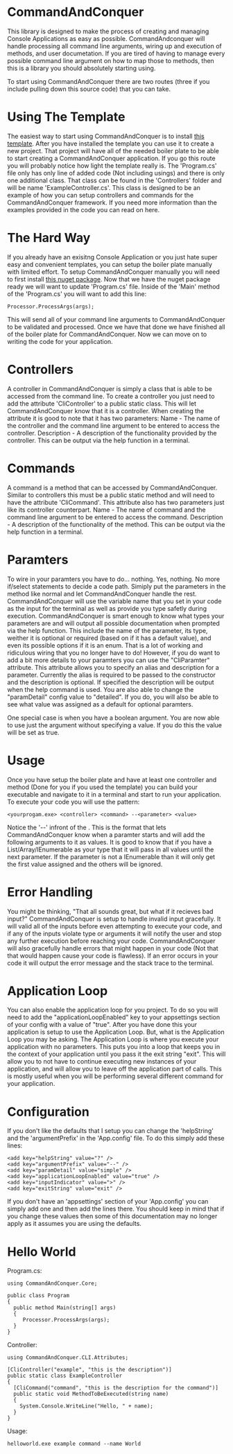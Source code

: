 # CommandAndConquer
This library is designed to make the process of creating and managing Console Applications as easy as possible. CommandAndconquer will handle processing all command line arguments, wiring up and execution of methods, and user documetation. If you are tired of having to manage every possible command line argument on how to map those to methods, then this is a library you should absolutely starting using.

To start using CommandAndConquer there are two routes (three if you include pulling down this source code) that you can take.

# Using The Template
The easiest way to start using CommandAndConquer is to install [this template](https://marketplace.visualstudio.com/items?itemName=wmaxzimmerman.CommandAndConquerCLI01). After you have installed the template you can use it to create a new project. That project will have all of the needed boiler plate to be able to start creating a CommandAndConquer application. If you go this route you will probably notice how light the template really is.  The 'Program.cs' file only has only line of added code (Not including usings) and there is only one additional class. That class can be found in the 'Controllers' folder and will be name 'ExampleController.cs'. This class is designed to be an example of how you can setup controllers and commands for the CommandAndConquer framework. If you need more information than the examples provided in the code you can read on here.

# The Hard Way
If you already have an exisitng Console Application or you just hate super easy and convenient templates, you can setup the boiler plate manually with limited effort. To setup CommandAndConquer manually you will need to first install [this nuget package](https://www.nuget.org/packages/WMZ.CommandAndConquer.CLI/). Now that we have the nuget package ready we will want to update 'Program.cs' file. Inside of the 'Main' method of the 'Program.cs' you will want to add this line:

```
Processor.ProcessArgs(args);
```

This will send all of your command line arguments to CommandAndConquer to be validated and processed. Once we have that done we have finished all of the boiler plate for CommandAndConquer. Now we can move on to writing the code for your application.

# Controllers
A controller in CommandAndConquer is simply a class that is able to be accessed from the command line. To create a controller you just need to add the attribute 'CliController' to a public static class. This will let CommandAndConquer know that it is a controller. When creating the attribute it is good to note that it has two parameters:
Name - The name of the controller and the command line argument to be entered to access the controller.
Description - A description of the functionality provided by the controller. This can be output via the help function in a terminal.

# Commands
A command is a method that can be accessed by CommandAndConquer. Similar to controllers this must be a public static method and will need to have the attribute 'CliCommand'. This attribute also has two parameters just like its controller counterpart.
Name - The name of command and the command line argument to be entered to access the command.
Description - A description of the functionality of the method. This can be output via the help function in a terminal.

# Paramters
To wire in your paramters you have to do... nothing. Yes, nothing. No more if/select statements to decide a code path. Simiply put the parameters in the method like normal and let CommandAndConquer handle the rest. CommandAndConquer will use the variable name that you set in your code as the input for the terminal as well as provide you type safetly during execution. CommandAndConquer is smart enough to know what types your parameters are and will output all possible documentation when prompted via the help function. This include the name of the parameter, its type, weither it is optional or required (based on if it has a default value), and even its possible options if it is an enum. That is a lot of working and ridiculous wiring that you no longer have to do!  However, if you do want to add a bit more details to your paramters you can use the "CliParamter" attribute. This attribute allows you to specify an alias and description for a parameter. Currently the alias is required to be passed to the constructor and the description is optional. If specified the description will be output when the help command is used. You are also able to change the "paramDetail" config value to "detailed". If you do, you will also be able to see what value was assigned as a default for optional paramters.

One special case is when you have a boolean argument. You are now able to use just the argument without specifying a value. If you do this the value will be set as true.

# Usage
Once you have setup the boiler plate and have at least one controller and method (Done for you if you used the template) you can build your executable and navigate to it in a terminal and start to run your application. To execute your code you will use the pattern:

```
<yourprogam.exe> <controller> <command> --<parameter> <value>
```

Notice the '--' infront of the <parameter>. This is the format that lets CommandAndConquer know when a paramter starts and will add the following arguments to it as values. It is good to know that if you have a List/Array/IEnumerable as your type that it will pass in all values until the next parameter. If the parameter is not a IEnumerable than it will only get the first value assigned and the others will be ignored.

# Error Handling
You might be thinking, "That all sounds great, but what if it recieves bad input?" CommandAndConquer is setup to handle invalid input gracefully.  It will valid all of the inputs before even attempting to execute your code, and if any of the inputs violate type or arguments it will notify the user and stop any further execution before reaching your code. CommandAndConquer will also gracefully handle errors that might happen in your code (Not that that would happen cause your code is flawless). If an error occurs in your code it will output the error message and the stack trace to the terminal.

# Application Loop
You can also enable the application loop for you project. To do so you will need to add the "applicationLoopEnabled" key to your appsettings section of your config with a value of "true". After you have done this your application is setup to use the Application Loop. But, what is the Application Loop you may be asking. The Application Loop is where you execute your application with no parameters. This puts you into a loop that keeps you in the context of your application until you pass it the exit string "exit". This will allow you to not have to continue executing new instances of your application, and will allow you to leave off the application part of calls.  This is mostly useful when you will be performing several different command for your application.

# Configuration
If you don't like the defaults that I setup you can change the 'helpString' and the 'argumentPrefix' in the 'App.config' file. To do this simply add these lines:

```
<add key="helpString" value="?" />
<add key="argumentPrefix" value="--" />
<add key="paramDetail" value="simple" />
<add key="applicationLoopEnabled" value="true" />
<add key="inputIndicator" value=">" />
<add key="exitString" value="exit" />
```

If you don't have an 'appsettings' section of your 'App.config' you can simply add one and then add the lines there. You should keep in mind that if you change these values then some of this documentation may no longer apply as it assumes you are using the defaults.

# Hello World

Program.cs:  
  
```  
using CommandAndConquer.Core;  
  
public class Program  
{  
  public method Main(string[] args)  
  {  
     Processor.ProcessArgs(args);  
  }  
}  
```  

Controller:  
  
```  
using CommandAndConquer.CLI.Attributes;  
  
[CliController("example", "this is the description")]  
public static class ExampleController  
{  
  [CliCommand("command", "this is the description for the command")]  
  public static void MethodToBeExecuted(string name)  
  {  
    System.Console.WriteLine("Hello, " + name);  
  }  
}  
```  
 Usage:
 
 ```
 helloworld.exe example command --name World  
 ```
